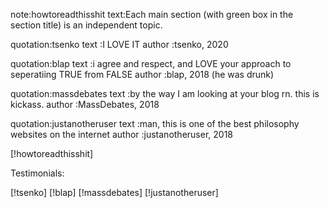 note:howtoreadthisshit
text:Each main section (with green box in the section title) is an independent
     topic.

quotation:tsenko
text     :I LOVE IT
author   :tsenko, 2020

quotation:blap
text     :i agree and respect, and LOVE your approach to seperatiing TRUE from
          FALSE
author   :blap, 2018 (he was drunk)

quotation:massdebates
text     :by the way I am looking at your blog rn.  this is kickass.
author   :MassDebates, 2018

quotation:justanotheruser
text     :man, this is one of the best philosophy websites on the internet
author   :justanotheruser, 2018

[!howtoreadthisshit]

Testimonials:

[!tsenko]
[!blap]
[!massdebates]
[!justanotheruser]

